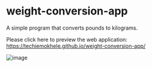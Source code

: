 # weight-conversion-app
A simple program that converts pounds to kilograms. 

Please click here to preview the web application: https://techiemokhele.github.io/weight-conversion-app/

![image](https://user-images.githubusercontent.com/67394147/131594444-68d4e5e7-60cd-46e5-838d-5e141a11f424.png)

